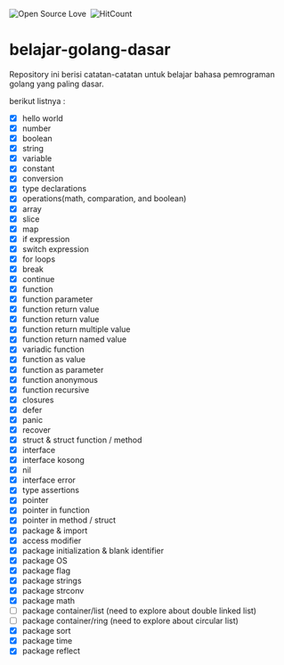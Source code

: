 ![Open Source Love](https://badges.frapsoft.com/os/v1/open-source.svg?v=102)&nbsp;
![HitCount](http://hits.dwyl.com/muhammadzhuhry/belajar-golang-dasar.svg)&nbsp;

# belajar-golang-dasar

Repository ini berisi catatan-catatan untuk belajar bahasa pemrograman golang yang paling dasar.

berikut listnya :

- [x] hello world
- [x] number
- [x] boolean
- [x] string
- [x] variable
- [x] constant
- [x] conversion
- [x] type declarations
- [x] operations(math, comparation, and boolean)
- [x] array
- [x] slice
- [x] map
- [x] if expression
- [x] switch expression
- [x] for loops
- [x] break
- [x] continue
- [x] function
- [x] function parameter
- [x] function return value
- [x] function return value
- [x] function return multiple value
- [x] function return named value
- [x] variadic function
- [x] function as value
- [x] function as parameter
- [x] function anonymous
- [x] function recursive
- [x] closures
- [x] defer
- [x] panic
- [x] recover
- [x] struct & struct function / method
- [x] interface
- [x] interface kosong
- [x] nil
- [x] interface error
- [x] type assertions
- [x] pointer
- [x] pointer in function
- [x] pointer in method / struct
- [x] package & import
- [x] access modifier
- [x] package initialization & blank identifier
- [x] package OS
- [x] package flag
- [x] package strings
- [x] package strconv
- [x] package math
- [ ] package container/list (need to explore about double linked list)
- [ ] package container/ring (need to explore about circular list)
- [x] package sort
- [x] package time
- [x] package reflect